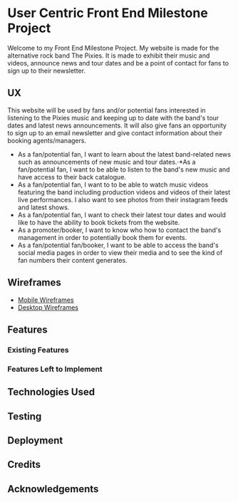 # User Centric Front End Milestone Project

Welcome to my Front End Milestone Project. My website is made for the alternative rock band The Pixies. It is made to exhibit their music and videos, announce news and tour dates and be a point of contact for fans to sign up to their newsletter. 

## UX
This website will be used by fans and/or potential fans interested in listening to the Pixies music and keeping up to date with the band's tour dates and latest news announcements. It will also give fans an opportunity to sign up to an email newsletter and give contact information about their booking agents/managers.

  * As a fan/potential fan, I want to learn about the latest band-related news such as announcements of new music and tour dates.⋅*As a fan/potential fan, I want to be able to listen to the band's new music and have access to their back catalogue.
  * As a fan/potential fan, I want to to be able to watch music videos featuring the band including production videos and videos of their latest live performances. I also want to see photos from their instagram feeds and latest shows.
  * As a fan/potential fan, I want to check their latest tour dates and would like to have the ability to book tickets from the website. 
  * As a promoter/booker, I want to know who how to contact the band's management in order to potentially book them for events.
  * As a fan/potential fan/booker, I want to be able to access the band's social media pages in order to view their media and to see the kind of fan numbers their content generates.

## Wireframes
  * [Mobile Wireframes](https://www.google.com)
  * [Desktop Wireframes](https://www.google.com)


## Features

### Existing Features

### Features Left to Implement

## Technologies Used

## Testing

## Deployment

## Credits

## Acknowledgements

